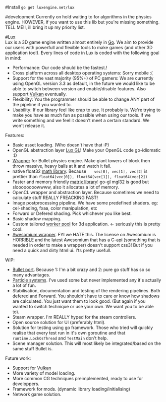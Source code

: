 #Install
`go get luxengine.net/lux`

#development
Currently on hold waiting to for algorithms in the physics engine. HOWEVER, if you want to use this lib but you're missing something. TELL ME!!, ill bring it up my priority list.

#Lux  
Lux is a 3D game engine written almost entirely in [Go](http://golang.org/). We aim to provide our users with powerfull and flexible tools to make games (and other 3D application too!).
Every lines of code in Lux is coded with the following goal in mind:
* Performance: Our code should be the fastest.!
* Cross platform across all desktop operating systems: Sorry mobile :(
* Support for the vast majority (95%+) of PC gamers: We are currently using OpenGL version 3.3 as default, in the future we would like to be able to switch between version and enable/disable features. Also support [Vulkan](https://www.khronos.org/vulkan) eventually.
* Flexibility: You the programmer should be able to change ANY part of the pipeline if you wanted to.
* Usability: If our library feel like crap to use. It probably is. We're trying to make you have as much fun as possible when using our tools. If we write something and we feel it doesn't meet a certain standard. We won't release it.


Features:  
* Basic asset loading. (Who doesn't have that :P)
* OpenGL abstraction layer [Lux GL](https://github.com/luxengine/gl)! Make your OpenGL code go-idiomatic :D
* [Wrapper](https://github.com/luxengine/gobullet) for Bullet physics engine. Make giant towers of block then throw massive, heavy balls at it and watch it fall.
* native float32 [math library](https://github.com/luxengine/math). Because `   vec[0], vec[1], vec[2]` is prettier than `float64(vec[0]), float64(vec[1]), float64(vec[2])`
* Faster and memory friendly [matrix library](https://github.com/luxengine/glm)! go-gl mgl32 is good but sloooooooowwww, also it allocates a lot of memory.
* OpenCL wrapper and abstraction layer. Because sometimes we need to calculate stuff REALLY FREACKING FAST!
* Image postprocessing pipeline. We have some predefined shaders. eg: cel-shading, fxaa, color manipulation, etc
* Forward or Defered shading. Pick whichever you like best.
* Basic shadow mapping.
* Custom tailored [worker pool](https://github.com/luxengine/lux/blob/master/AssetManager.go) for 3d application. <- seriously this is pretty cool.
* [Awesomium wrapper](https://github.com/luxengine/gosomium). FYI we HATE this. The license on Awesomium is HORRIBLE and the latest Awesomium that has a C-api (something that is needed in order to make a wrapper) doesn't support css3! But if you need a quick and dirty html ui. I'ts pretty usefull.

WIP:  
* [Bullet port](https://github.com/luxengine/bullet). Because 1: I'm a bit crazy and 2: pure go stuff has so so many advantages.
* [Particle systems](https://github.com/luxengine/lux/blob/master/particlesystems.go). I've used some but never implemented any it's actually a lot of fun.
* Stabilisation, documentation and testing of the rendering pipelines. Both defered and Forward. You shouldn't have to care or know how shadows are calculated. You just want them to look good. (But again if you wanted to switch technique or use your own. We want you to be able to).
* Steam wrapper. I'm REALLY hyped for the steam controllers.
* Open source solution for UI (preferably html).
* Solution for testing using go framework. Those who tried will quickly realise that every test run in it's own goroutine and that `runtime.LockOsThread` and `TestMain` don't help.
* Scene manager solution. This will most likely be integrated/based on the same stuff Bullet is.

Future work:
* Support for [Vulkan](https://www.khronos.org/vulkan)
* More variety of model loading.
* More common CG techniques preimplemented, ready to use for developpers.
* Framework for mods. (dynamic library loading/initialising)
* Network game solution.